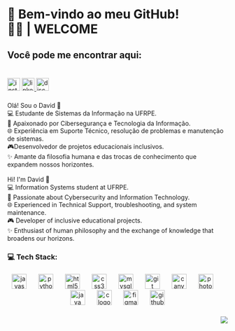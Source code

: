 <h1 align="left">🎩  Bem-vindo ao meu GitHub! <br>👋🏼 | WELCOME</h1>

###

<h2 align="left">Você pode me encontrar aqui:</h2>

###

<br clear="both">

<div align="left">
  <img src="https://img.shields.io/static/v1?message=Instagram&logo=instagram&label=&color=E4405F&logoColor=white&labelColor=&style=for-the-badge" height="29" alt="instagram logo"  />
  <a href="www.linkedin.com/in/davidantoniodacosta" target="_blank">
    <img src="https://img.shields.io/static/v1?message=LinkedIn&logo=linkedin&label=&color=0077B5&logoColor=white&labelColor=&style=for-the-badge" height="29" alt="linkedin logo"  />
  </a>
  <img src="https://img.shields.io/static/v1?message=Discord&logo=discord&label=&color=7289DA&logoColor=white&labelColor=&style=for-the-badge" height="29" alt="discord logo"  />
</div>

###

<p align="left">Olá! Sou o David 👋<br>💻 Estudante de Sistemas da Informação na UFRPE.<br>🔐 Apaixonado por Cibersegurança e Tecnologia da Informação.<br>🌐 Experiência em Suporte Técnico, resolução de problemas e manutenção de sistemas.<br>🎮Desenvolvedor de projetos educacionais inclusivos.<br>✨ Amante da filosofia humana e das trocas de conhecimento que expandem nossos horizontes.<br><br>Hi! I'm David 👋<br>💻 Information Systems student at UFRPE.<br>🔐 Passionate about Cybersecurity and Information Technology.<br>🌐 Experienced in Technical Support, troubleshooting, and system maintenance.<br>🎮 Developer of inclusive educational projects.<br>✨ Enthusiast of human philosophy and the exchange of knowledge that broadens our horizons.</p>

###

<h3 align="left">💻 Tech Stack:</h3>

###

<div align="center">
  <img src="https://img.shields.io/badge/JavaScript-F7DF1E?logo=javascript&logoColor=black&style=for-the-badge" height="34" alt="javascript logo"  />
  <img width="19" />
  <img src="https://img.shields.io/badge/Python-3776AB?logo=python&logoColor=white&style=for-the-badge" height="34" alt="python logo"  />
  <img width="19" />
  <img src="https://img.shields.io/badge/HTML5-E34F26?logo=html5&logoColor=white&style=for-the-badge" height="34" alt="html5 logo"  />
  <img width="19" />
  <img src="https://img.shields.io/badge/CSS3-1572B6?logo=css3&logoColor=white&style=for-the-badge" height="34" alt="css3 logo"  />
  <img width="19" />
  <img src="https://img.shields.io/badge/MySQL-4479A1?logo=mysql&logoColor=white&style=for-the-badge" height="34" alt="mysql logo"  />
  <img width="19" />
  <img src="https://img.shields.io/badge/Git-F05032?logo=git&logoColor=white&style=for-the-badge" height="34" alt="git logo"  />
  <img width="19" />
  <img src="https://img.shields.io/badge/Canva-00C4CC?logo=canva&logoColor=black&style=for-the-badge" height="34" alt="canva logo"  />
  <img width="19" />
  <img src="https://img.shields.io/badge/Adobe Photoshop-31A8FF?logo=adobephotoshop&logoColor=black&style=for-the-badge" height="34" alt="photoshop logo"  />
  <img width="19" />
  <img src="https://cdn.jsdelivr.net/gh/devicons/devicon/icons/java/java-plain.svg" height="34" alt="java logo"  />
  <img width="19" />
  <img src="https://skillicons.dev/icons?i=c" height="34" alt="c logo"  />
  <img width="19" />
  <img src="https://cdn.simpleicons.org/figma/F24E1E" height="34" alt="figma logo"  />
  <img width="19" />
  <img src="https://skillicons.dev/icons?i=github" height="34" alt="github logo"  />
</div>

<div data-iframe-width="150" data-iframe-height="270" data-share-badge-id="6de2c0f8-6bc8-4ad3-9ae2-f2036f577923" data-share-badge-host="https://www.credly.com"></div><script type="text/javascript" async src="//cdn.credly.com/assets/utilities/embed.js"></script>


###

<div align="right">
  <img src="https://visitor-badge.laobi.icu/badge?page_id=davidda418.davidda418&left_color=gray"  />
</div>

###

